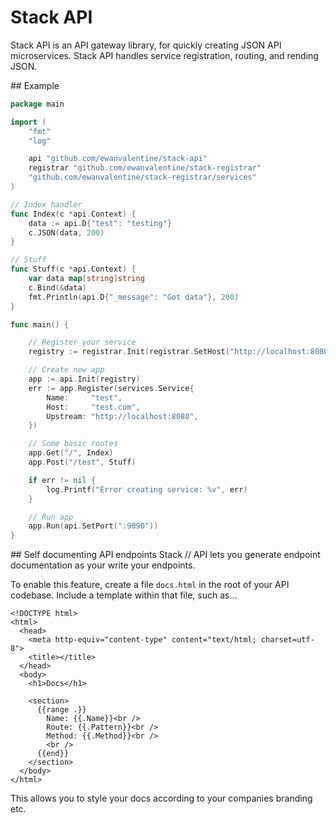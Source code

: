 # Stack API

Stack API is an API gateway library, for quickly creating JSON API microservices. Stack API handles service registration, routing, and rending JSON.

## Example

```go
package main

import (
    "fmt"
    "log"

    api "github.com/ewanvalentine/stack-api"
    registrar "github.com/ewanvalentine/stack-registrar"
    "github.com/ewanvalentine/stack-registrar/services"
)

// Index handler
func Index(c *api.Context) {
    data := api.D{"test": "testing"}
    c.JSON(data, 200)
}

// Stuff
func Stuff(c *api.Context) {
    var data map[string]string
    c.Bind(&data)
    fmt.Println(api.D{"_message": "Got data"}, 200)
}

func main() {

    // Register your service
    registry := registrar.Init(registrar.SetHost("http://localhost:8080"))

    // Create new app
    app := api.Init(registry)
    err := app.Register(services.Service{
        Name:     "test",
        Host:     "test.com",
        Upstream: "http://localhost:8080",
    })

    // Some basic routes
    app.Get("/", Index)
    app.Post("/test", Stuff)

    if err != nil {
        log.Printf("Error creating service: %v", err)
    }

    // Run app
    app.Run(api.SetPort(":9090"))
}
```

## Self documenting API endpoints
Stack // API lets you generate endpoint documentation as your write your endpoints. 

To enable this feature, create a file `docs.html` in the root of your API codebase. Include a template within that file, such as... 

```
<!DOCTYPE html>
<html>
  <head>
    <meta http-equiv="content-type" content="text/html; charset=utf-8">
    <title></title>
  </head>
  <body>
    <h1>Docs</h1>

    <section>
      {{range .}}
        Name: {{.Name}}<br />
        Route: {{.Pattern}}<br />
        Method: {{.Method}}<br />
        <br />
      {{end}}
    </section>
  </body>
</html>
```

This allows you to style your docs according to your companies branding etc. 
